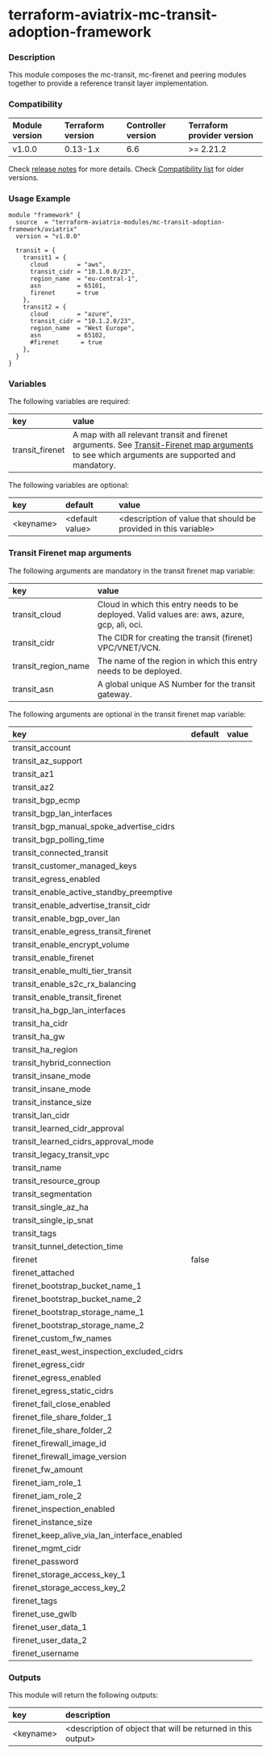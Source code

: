 # terraform-aviatrix-mc-transit-adoption-framework

### Description
This module composes the mc-transit, mc-firenet and peering modules together to provide a reference transit layer implementation.

### Compatibility
Module version | Terraform version | Controller version | Terraform provider version
:--- | :--- | :--- | :---
v1.0.0 | 0.13-1.x | 6.6 | >= 2.21.2

Check [release notes](https://github.com/terraform-aviatrix-modules/terraform-aviatrix-mc-transit-adoption-framework/blob/master/RELEASE_NOTES.md) for more details.
Check [Compatibility list](https://github.com/terraform-aviatrix-modules/terraform-aviatrix-mc-transit-adoption-framework/blob/master/COMPATIBILITY.md) for older versions.

### Usage Example
```
module "framework" {
  source  = "terraform-aviatrix-modules/mc-transit-adoption-framework/aviatrix"
  version = "v1.0.0"

  transit = {
    transit1 = {
      cloud        = "aws",
      transit_cidr = "10.1.0.0/23",
      region_name  = "eu-central-1",
      asn          = 65101,
      firenet      = true
    },
    transit2 = {
      cloud        = "azure",
      transit_cidr = "10.1.2.0/23",
      region_name  = "West Europe",
      asn          = 65102,
      #firenet      = true
    },
  }
}
```

### Variables
The following variables are required:

key | value
:--- | :---
transit_firenet | A map with all relevant transit and firenet arguments. See [Transit-Firenet map arguments](#transit-firenet-map-arguments) to see which arguments are supported and mandatory.

The following variables are optional:

key | default | value 
:---|:---|:---
\<keyname> | \<default value> | \<description of value that should be provided in this variable>

### Transit Firenet map arguments
The following arguments are mandatory in the transit firenet map variable:

key | value
:--- | :---
transit_cloud | Cloud in which this entry needs to be deployed. Valid values are: aws, azure, gcp, ali, oci.
transit_cidr | The CIDR for creating the transit (firenet) VPC/VNET/VCN.
transit_region_name | The name of the region in which this entry needs to be deployed.
transit_asn | A global unique AS Number for the transit gateway.

The following arguments are optional in the transit firenet map variable:

key | default | value 
:---|:---|:---
transit_account | | 
transit_az_support | | 
transit_az1 | | 
transit_az2 | | 
transit_bgp_ecmp | | 
transit_bgp_lan_interfaces | | 
transit_bgp_manual_spoke_advertise_cidrs | | 
transit_bgp_polling_time | | 
transit_connected_transit | | 
transit_customer_managed_keys | | 
transit_egress_enabled | | 
transit_enable_active_standby_preemptive | | 
transit_enable_advertise_transit_cidr | | 
transit_enable_bgp_over_lan | | 
transit_enable_egress_transit_firenet | | 
transit_enable_encrypt_volume | | 
transit_enable_firenet | | 
transit_enable_multi_tier_transit | | 
transit_enable_s2c_rx_balancing | | 
transit_enable_transit_firenet | | 
transit_ha_bgp_lan_interfaces | | 
transit_ha_cidr | | 
transit_ha_gw | | 
transit_ha_region | | 
transit_hybrid_connection | | 
transit_insane_mode | | 
transit_insane_mode | | 
transit_instance_size | | 
transit_lan_cidr | | 
transit_learned_cidr_approval | | 
transit_learned_cidrs_approval_mode | | 
transit_legacy_transit_vpc | | 
transit_name | | 
transit_resource_group | | 
transit_segmentation | | 
transit_single_az_ha | | 
transit_single_ip_snat | | 
transit_tags | | 
transit_tunnel_detection_time | | 
firenet | false | 
firenet_attached | | 
firenet_bootstrap_bucket_name_1 | | 
firenet_bootstrap_bucket_name_2 | | 
firenet_bootstrap_storage_name_1 | | 
firenet_bootstrap_storage_name_2 | | 
firenet_custom_fw_names | | 
firenet_east_west_inspection_excluded_cidrs | | 
firenet_egress_cidr | | 
firenet_egress_enabled | | 
firenet_egress_static_cidrs | | 
firenet_fail_close_enabled | | 
firenet_file_share_folder_1 | | 
firenet_file_share_folder_2 | | 
firenet_firewall_image_id | | 
firenet_firewall_image_version | | 
firenet_fw_amount | | 
firenet_iam_role_1 | | 
firenet_iam_role_2 | | 
firenet_inspection_enabled | | 
firenet_instance_size | | 
firenet_keep_alive_via_lan_interface_enabled | | 
firenet_mgmt_cidr | | 
firenet_password | | 
firenet_storage_access_key_1 | | 
firenet_storage_access_key_2 | | 
firenet_tags | | 
firenet_use_gwlb | | 
firenet_user_data_1 | | 
firenet_user_data_2 | | 
firenet_username | | 

### Outputs
This module will return the following outputs:

key | description
:---|:---
\<keyname> | \<description of object that will be returned in this output>
